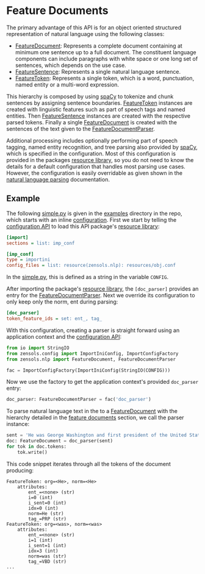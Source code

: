 # Feature Documents

The primary advantage of this API is for an object oriented structured
representation of natural language using the following classes:

* [FeatureDocument]: Represents a complete document containing at minimum one
  sentence up to a full document.  The constituent language components can
  include paragraphs with white space or one long set of sentences, which
  depends on the use case.
* [FeatureSentence]: Represents a single natural language sentence.
* [FeatureToken]: Represents a single token, which is a word, punctuation,
  named entity or a multi-word expression.

This hierarchy is composed by using [spaCy] to tokenize and chunk sentences by
assigning sentence boundaries.  [FeatureToken] instances are created with
linguistic features such as part of speech tags and named entities.  Then
[FeatureSentence] instances are created with the respective parsed tokens.
Finally a single [FeatureDocument] is created with the sentences of the text
given to the [FeatureDocumentParser].

Additional processing includes optionally performing part of speech tagging,
named entity recognition, and tree parsing also provided by [spaCy], which is
specified in the configuration.  Most of this configuration is provided in the
packages [resource library], so you do not need to know the details for a
default configuration that handles most parsing use cases.  However, the
configuration is easily overridable as given shown in the [natural language
parsing] documentation.


## Example

The following [simple.py] is given in the [examples] directory in the repo,
which starts with an inline [configuration].  First we start by telling the
[configuration API] to load this API package's [resource library]:
```ini
[import]
sections = list: imp_conf

[imp_conf]
type = importini
config_files = list: resource(zensols.nlp): resources/obj.conf
```
In the [simple.py], this is defined as a string in the variable ``CONFIG``.

After importing the package's [resource library], the `[doc_parser]` provides
an entry for the [FeatureDocumentParser].  Next we override its configuration
to only keep only the norm, ent during parsing:
```ini
[doc_parser]
token_feature_ids = set: ent_, tag_
```

With this configuration, creating a parser is straight forward using an
application context and the [configuration API]:
```python
from io import StringIO
from zensols.config import ImportIniConfig, ImportConfigFactory
from zensols.nlp import FeatureDocument, FeatureDocumentParser

fac = ImportConfigFactory(ImportIniConfig(StringIO(CONFIG)))
```

Now we use the factory to get the application context's provided `doc_parser`
entry:
```python
doc_parser: FeatureDocumentParser = fac('doc_parser')
```

To parse natural language text in the to a [FeatureDocument] with the hierarchy
detailed in the [feature documents](feature-documents) section, we call the
parser instance:
```python
sent = 'He was George Washington and first president of the United States.'
doc: FeatureDocument = doc_parser(sent)
for tok in doc.tokens:
    tok.write()
```
This code snippet iterates through all the tokens of the document producing:
```
FeatureToken: org=<He>, norm=<He>
    attributes:
        ent_=<none> (str)
        i=0 (int)
        i_sent=0 (int)
        idx=0 (int)
        norm=He (str)
        tag_=PRP (str)
FeatureToken: org=<was>, norm=<was>
    attributes:
        ent_=<none> (str)
        i=1 (int)
        i_sent=1 (int)
        idx=3 (int)
        norm=was (str)
        tag_=VBD (str)
...
```

<!-- links -->
[FeatureDocument]: ../api/zensols.nlp.html#zensols.nlp.container.FeatureDocument
[FeatureSentence]: ../api/zensols.nlp.html#zensols.nlp.container.FeatureSentence
[FeatureToken]: ../api/zensols.nlp.html#zensols.nlp.container.FeatureToken
[FeatureDocumentParser]: ../api/zensols.nlp.html#zensols.nlp.container.FeatureDocumentParser

[natural language parsing]: parse.html
[spaCy]: https://spacy.io
[resource library]: https://plandes.github.io/util/doc/config.html#resource-libraries
[configuration]: https://plandes.github.io/util/doc/config.html
[configuration API]: https://plandes.github.io/util/doc/config.html#import-ini-configuration
[examples]: https://github.com/plandes/nlparse/tree/master/example
[simple.py]: https://github.com/plandes/nlparse/blob/master/example/simple.py
